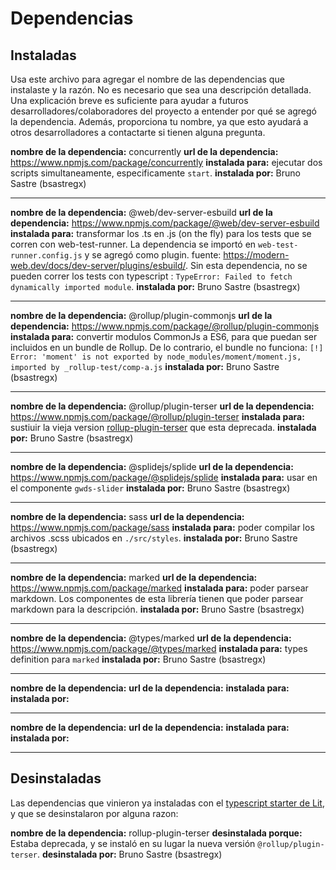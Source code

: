 # Dependencias

## Instaladas

Usa este archivo para agregar el nombre de las dependencias que instalaste y la razón. No es necesario que sea una descripción detallada. Una explicación breve es suficiente para ayudar a futuros desarrolladores/colaboradores del proyecto a entender por qué se agregó la dependencia. Además, proporciona tu nombre, ya que esto ayudará a otros desarrolladores a contactarte si tienen alguna pregunta.

**nombre de la dependencia:** concurrently
**url de la dependencia:** https://www.npmjs.com/package/concurrently
**instalada para:** ejecutar dos scripts simultaneamente, especificamente `start`.
**instalada por:** Bruno Sastre (bsastregx)

---

**nombre de la dependencia:** @web/dev-server-esbuild
**url de la dependencia:** https://www.npmjs.com/package/@web/dev-server-esbuild
**instalada para:** transformar los .ts en .js (on the fly) para los tests que se corren con web-test-runner. La dependencia se importó en `web-test-runner.config.js` y se agregó como plugin. fuente: https://modern-web.dev/docs/dev-server/plugins/esbuild/. Sin esta dependencia, no se pueden correr los tests con typescript : `TypeError: Failed to fetch dynamically imported module`.
**instalada por:** Bruno Sastre (bsastregx)

---

**nombre de la dependencia:** @rollup/plugin-commonjs
**url de la dependencia:** https://www.npmjs.com/package/@rollup/plugin-commonjs
**instalada para:** convertir modulos CommonJs a ES6, para que puedan ser incluidos en un bundle de Rollup. De lo contrario, el bundle no funciona: `[!] Error: 'moment' is not exported by node_modules/moment/moment.js, imported by _rollup-test/comp-a.js`
**instalada por:** Bruno Sastre (bsastregx)

---

**nombre de la dependencia:** @rollup/plugin-terser
**url de la dependencia:** https://www.npmjs.com/package/@rollup/plugin-terser
**instalada para:** sustiuir la vieja version [rollup-plugin-terser](https://www.npmjs.com/package/rollup-plugin-terser) que esta deprecada.
**instalada por:** Bruno Sastre (bsastregx)

---

**nombre de la dependencia:** @splidejs/splide
**url de la dependencia:** https://www.npmjs.com/package/@splidejs/splide
**instalada para:** usar en el componente `gwds-slider`
**instalada por:** Bruno Sastre (bsastregx)

---

**nombre de la dependencia:** sass
**url de la dependencia:** https://www.npmjs.com/package/sass
**instalada para:** poder compilar los archivos .scss ubicados en `./src/styles`.
**instalada por:** Bruno Sastre (bsastregx)

---

**nombre de la dependencia:** marked
**url de la dependencia:** https://www.npmjs.com/package/marked
**instalada para:** poder parsear markdown. Los componentes de esta librería tienen que poder parsear markdown para la descripción.
**instalada por:** Bruno Sastre (bsastregx)

---

**nombre de la dependencia:** @types/marked
**url de la dependencia:** https://www.npmjs.com/package/@types/marked
**instalada para:** types definition para `marked`
**instalada por:** Bruno Sastre (bsastregx)

---

**nombre de la dependencia:**
**url de la dependencia:**
**instalada para:**
**instalada por:**

---

**nombre de la dependencia:**
**url de la dependencia:**
**instalada para:**
**instalada por:**

---

## Desinstaladas

Las dependencias que vinieron ya instaladas con el [typescript starter de Lit](https://github.com/lit/lit-element-starter-ts), y que se desinstalaron por alguna razon:

**nombre de la dependencia:** rollup-plugin-terser
**desinstalada porque:** Estaba deprecada, y se instaló en su lugar la nueva versión `@rollup/plugin-terser`.
**desinstalada por:** Bruno Sastre (bsastregx)
